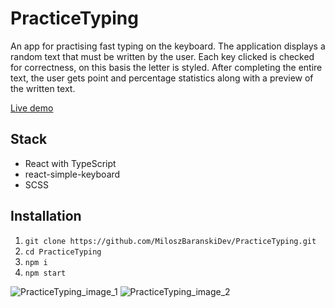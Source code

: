 # PracticeTyping

An app for practising fast typing on the keyboard. The application displays a random text that must be written by the user. Each key clicked is checked for correctness, on this basis the letter is styled. After completing the entire text, the user gets point and percentage statistics along with a preview of the written text.

[Live demo](https://react-practice-typing.netlify.app)

## Stack

- React with TypeScript
- react-simple-keyboard
- SCSS

## Installation

  1. ```git clone https://github.com/MiloszBaranskiDev/PracticeTyping.git```
  2. ```cd PracticeTyping```
  3. ```npm i```
  4. ```npm start```

![PracticeTyping_image_1](https://user-images.githubusercontent.com/66494943/159097160-59df54c3-1a13-4c4b-98f1-0172a83b0eb9.png)
![PracticeTyping_image_2](https://user-images.githubusercontent.com/66494943/159097199-9b8cfdaf-17a2-4460-9c2f-7398254079af.png)
